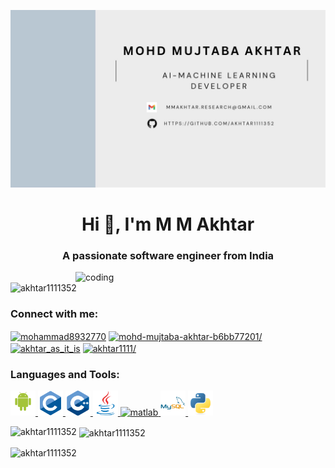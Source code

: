 ![logo](https://github.com/Akhtar1111352/Akhtar1111352/blob/main/WhatsApp%20Image%202023-10-10%20at%2019.26.28.jpeg)
<h1 align="center">Hi 👋, I'm M M Akhtar</h1>
<h3 align="center">A passionate software engineer from India</h3>

<img align="right" alt="coding" width="400" src="https://user-images.githubusercontent.com/55389276/140866485-8fb1c876-9a8f-4d6a-98dc-08c4981eaf70.gif">

<p align="left"> <img src="https://komarev.com/ghpvc/?username=akhtar1111352&label=Profile%20views&color=0e75b6&style=flat" alt="akhtar1111352" /> </p>

<h3 align="left">Connect with me:</h3>
<p align="left">
<a href="https://twitter.com/mohammad8932770" target="blank"><img align="center" src="https://raw.githubusercontent.com/rahuldkjain/github-profile-readme-generator/master/src/images/icons/Social/twitter.svg" alt="mohammad8932770" height="30" width="40" /></a>
<a href="https://linkedin.com/in/mohd-mujtaba-akhtar-b6bb77201/" target="blank"><img align="center" src="https://raw.githubusercontent.com/rahuldkjain/github-profile-readme-generator/master/src/images/icons/Social/linked-in-alt.svg" alt="mohd-mujtaba-akhtar-b6bb77201/" height="30" width="40" /></a>
<a href="https://instagram.com/akhtar_as_it_is" target="blank"><img align="center" src="https://raw.githubusercontent.com/rahuldkjain/github-profile-readme-generator/master/src/images/icons/Social/instagram.svg" alt="akhtar_as_it_is" height="30" width="40" /></a>
<a href="https://www.leetcode.com/akhtar1111/" target="blank"><img align="center" src="https://raw.githubusercontent.com/rahuldkjain/github-profile-readme-generator/master/src/images/icons/Social/leet-code.svg" alt="akhtar1111/" height="30" width="40" /></a>
</p>

<h3 align="left">Languages and Tools:</h3>
<p align="left"> <a href="https://developer.android.com" target="_blank" rel="noreferrer"> <img src="https://raw.githubusercontent.com/devicons/devicon/master/icons/android/android-original-wordmark.svg" alt="android" width="40" height="40"/> </a> <a href="https://www.cprogramming.com/" target="_blank" rel="noreferrer"> <img src="https://raw.githubusercontent.com/devicons/devicon/master/icons/c/c-original.svg" alt="c" width="40" height="40"/> </a> <a href="https://www.w3schools.com/cpp/" target="_blank" rel="noreferrer"> <img src="https://raw.githubusercontent.com/devicons/devicon/master/icons/cplusplus/cplusplus-original.svg" alt="cplusplus" width="40" height="40"/> </a> <a href="https://www.java.com" target="_blank" rel="noreferrer"> <img src="https://raw.githubusercontent.com/devicons/devicon/master/icons/java/java-original.svg" alt="java" width="40" height="40"/> </a> <a href="https://www.mathworks.com/" target="_blank" rel="noreferrer"> <img src="https://upload.wikimedia.org/wikipedia/commons/2/21/Matlab_Logo.png" alt="matlab" width="40" height="40"/> </a> <a href="https://www.mysql.com/" target="_blank" rel="noreferrer"> <img src="https://raw.githubusercontent.com/devicons/devicon/master/icons/mysql/mysql-original-wordmark.svg" alt="mysql" width="40" height="40"/> </a> <a href="https://www.python.org" target="_blank" rel="noreferrer"> <img src="https://raw.githubusercontent.com/devicons/devicon/master/icons/python/python-original.svg" alt="python" width="40" height="40"/> </a> </p>

<p><img align="left" src="https://github-readme-stats.vercel.app/api/top-langs?username=akhtar1111352&show_icons=true&locale=en&layout=compact" alt="akhtar1111352" /></p>

<p>&nbsp;<img align="center" src="https://github-readme-stats.vercel.app/api?username=akhtar1111352&show_icons=true&locale=en" alt="akhtar1111352" /></p>

<p><img align="center" src="https://github-readme-streak-stats.herokuapp.com/?user=akhtar1111352&" alt="akhtar1111352" /></p>
